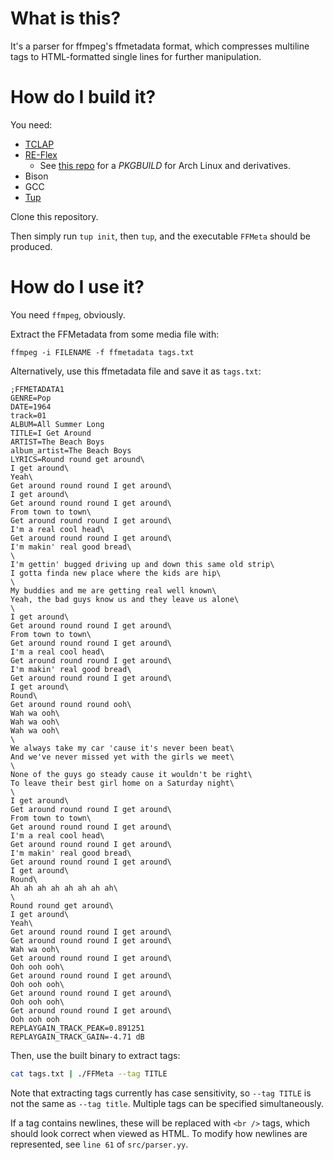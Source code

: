 # What is this?
It's a parser for ffmpeg's ffmetadata format, which compresses multiline tags to HTML-formatted single lines for further manipulation.

# How do I build it?
You need:
* [TCLAP](http://tclap.sourceforge.net/)
* [RE-Flex](https://github.com/Genivia/RE-flex)
	* See [this repo](https://github.com/Crystalix007/PersonalAUR/tree/master/RE-flex) for a *PKGBUILD* for Arch Linux and derivatives.
* Bison
* GCC
* [Tup](https://github.com/gittup/tup)

Clone this repository.

Then simply run `tup init`, then `tup`, and the executable `FFMeta` should be produced.

# How do I use it?
You need `ffmpeg`, obviously.

Extract the FFMetadata from some media file with:

`ffmpeg -i FILENAME -f ffmetadata tags.txt`

Alternatively, use this ffmetadata file and save it as `tags.txt`:

```
;FFMETADATA1
GENRE=Pop
DATE=1964
track=01
ALBUM=All Summer Long
TITLE=I Get Around
ARTIST=The Beach Boys
album_artist=The Beach Boys
LYRICS=Round round get around\
I get around\
Yeah\
Get around round round I get around\
I get around\
Get around round round I get around\
From town to town\
Get around round round I get around\
I'm a real cool head\
Get around round round I get around\
I'm makin' real good bread\
\
I'm gettin' bugged driving up and down this same old strip\
I gotta finda new place where the kids are hip\
\
My buddies and me are getting real well known\
Yeah, the bad guys know us and they leave us alone\
\
I get around\
Get around round round I get around\
From town to town\
Get around round round I get around\
I'm a real cool head\
Get around round round I get around\
I'm makin' real good bread\
Get around round round I get around\
I get around\
Round\
Get around round round ooh\
Wah wa ooh\
Wah wa ooh\
Wah wa ooh\
\
We always take my car 'cause it's never been beat\
And we've never missed yet with the girls we meet\
\
None of the guys go steady cause it wouldn't be right\
To leave their best girl home on a Saturday night\
\
I get around\
Get around round round I get around\
From town to town\
Get around round round I get around\
I'm a real cool head\
Get around round round I get around\
I'm makin' real good bread\
Get around round round I get around\
I get around\
Round\
Ah ah ah ah ah ah ah ah\
\
Round round get around\
I get around\
Yeah\
Get around round round I get around\
Get around round round I get around\
Wah wa ooh\
Get around round round I get around\
Ooh ooh ooh\
Get around round round I get around\
Ooh ooh ooh\
Get around round round I get around\
Ooh ooh ooh\
Get around round round I get around\
Ooh ooh ooh
REPLAYGAIN_TRACK_PEAK=0.891251
REPLAYGAIN_TRACK_GAIN=-4.71 dB
```

Then, use the built binary to extract tags:

```bash
cat tags.txt | ./FFMeta --tag TITLE
```

Note that extracting tags currently has case sensitivity, so `--tag TITLE` is not the same as `--tag title`.
Multiple tags can be specified simultaneously.

If a tag contains newlines, these will be replaced with `<br />` tags, which should look correct when viewed as HTML.
To modify how newlines are represented, see `line 61` of `src/parser.yy`.
